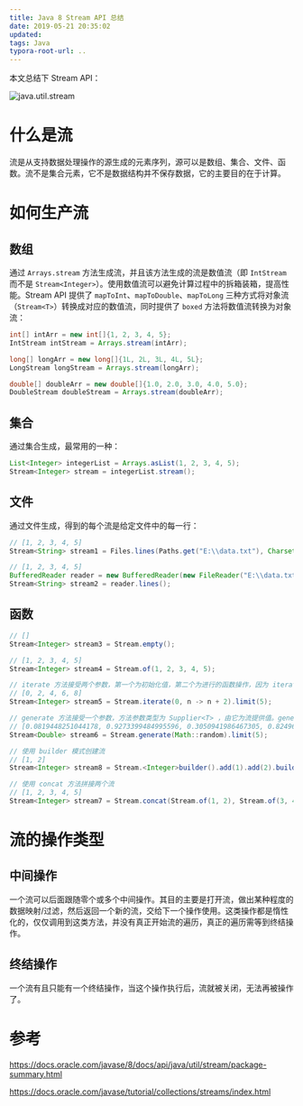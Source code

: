 ```yaml
---
title: Java 8 Stream API 总结
date: 2019-05-21 20:35:02
updated:
tags: Java
typora-root-url: ..
---
```


本文总结下 Stream API：

![java.util.stream](/img/java/lambda/java.util.stream.png)

# 什么是流

流是从支持数据处理操作的源生成的元素序列，源可以是数组、集合、文件、函数。流不是集合元素，它不是数据结构并不保存数据，它的主要目的在于计算。

# 如何生产流

## 数组

通过 `Arrays.stream` 方法生成流，并且该方法生成的流是数值流（即 `IntStream` 而不是 `Stream<Integer>`）。使用数值流可以避免计算过程中的拆箱装箱，提高性能。Stream API 提供了 `mapToInt`、`mapToDouble`、`mapToLong` 三种方式将对象流（`Stream<T>`）转换成对应的数值流，同时提供了 `boxed` 方法将数值流转换为对象流：

```java
int[] intArr = new int[]{1, 2, 3, 4, 5};
IntStream intStream = Arrays.stream(intArr);

long[] longArr = new long[]{1L, 2L, 3L, 4L, 5L};
LongStream longStream = Arrays.stream(longArr);

double[] doubleArr = new double[]{1.0, 2.0, 3.0, 4.0, 5.0};
DoubleStream doubleStream = Arrays.stream(doubleArr);
```

## 集合

通过集合生成，最常用的一种：

```java
List<Integer> integerList = Arrays.asList(1, 2, 3, 4, 5);
Stream<Integer> stream = integerList.stream();
```

## 文件

通过文件生成，得到的每个流是给定文件中的每一行：

```java
// [1, 2, 3, 4, 5]
Stream<String> stream1 = Files.lines(Paths.get("E:\\data.txt"), Charset.defaultCharset());

// [1, 2, 3, 4, 5]
BufferedReader reader = new BufferedReader(new FileReader("E:\\data.txt"));
Stream<String> stream2 = reader.lines();
```

## 函数

```java
// []
Stream<Integer> stream3 = Stream.empty();

// [1, 2, 3, 4, 5]
Stream<Integer> stream4 = Stream.of(1, 2, 3, 4, 5);

// iterate 方法接受两个参数，第一个为初始化值，第二个为进行的函数操作，因为 iterate 生成的流为无限流，因此通过 limit 方法对流进行了截断，只生成 5 个偶数
// [0, 2, 4, 6, 8]
Stream<Integer> stream5 = Stream.iterate(0, n -> n + 2).limit(5);

// generate 方法接受一个参数，方法参数类型为 Supplier<T> ，由它为流提供值。generate 生成的流也是无限流，因此通过 limit 对流进行了截断
// [0.0819448251044178, 0.9273399484995596, 0.3050941986467305, 0.824966110053092, 0.6101914799225238]
Stream<Double> stream6 = Stream.generate(Math::random).limit(5);

// 使用 builder 模式创建流
// [1, 2]
Stream<Integer> stream8 = Stream.<Integer>builder().add(1).add(2).build();

// 使用 concat 方法拼接两个流
// [1, 2, 3, 4, 5]
Stream<Integer> stream7 = Stream.concat(Stream.of(1, 2), Stream.of(3, 4, 5));
```

# 流的操作类型

## 中间操作

一个流可以后面跟随零个或多个中间操作。其目的主要是打开流，做出某种程度的数据映射/过滤，然后返回一个新的流，交给下一个操作使用。这类操作都是惰性化的，仅仅调用到这类方法，并没有真正开始流的遍历，真正的遍历需等到终结操作。

## 终结操作

一个流有且只能有一个终结操作，当这个操作执行后，流就被关闭，无法再被操作了。

# 参考

https://docs.oracle.com/javase/8/docs/api/java/util/stream/package-summary.html

https://docs.oracle.com/javase/tutorial/collections/streams/index.html
